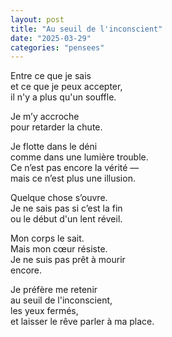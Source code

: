 ```yaml
---
layout: post
title: "Au seuil de l'inconscient"
date: "2025-03-29"
categories: "pensees"
---
```


Entre ce que je sais  
et ce que je peux accepter,  
il n'y a plus qu'un souffle.  

Je m’y accroche  
pour retarder la chute.  

Je flotte dans le déni  
comme dans une lumière trouble.  
Ce n’est pas encore la vérité —  
mais ce n’est plus une illusion.

Quelque chose s’ouvre.  
Je ne sais pas si c’est la fin  
ou le début d'un lent réveil.  

Mon corps le sait.  
Mais mon cœur résiste.  
Je ne suis pas prêt à mourir  
encore.  

Je préfère me retenir  
au seuil de l'inconscient,  
les yeux fermés,  
et laisser le rêve parler à ma place.  
